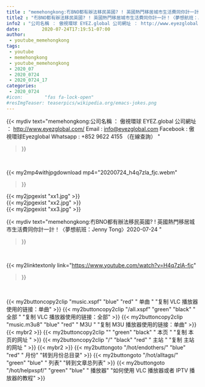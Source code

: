 ```yaml
---
title : "memehongkong:冇BNO都有辦法移民英國? ! 英國熱門移居城市生活費同你計一計！〈夢想航班：Jenny Tong〉2020-07-24 "
title2 : "冇BNO都有辦法移民英國? ! 英國熱門移居城市生活費同你計一計！〈夢想航班：Jenny Tong〉2020-07-24 "
info2 : "公司名稱 ： 傲視環球 EYEZ.global 公司網址 ： http://www.eyezglobal.com/ Email : info@eyezglobal.com Facebook : 傲視環球Eyezglobal Whatsapp : +852 9622 4155 （在線查詢） "
date:        2020-07-24T17:19:51-07:00
author:
 - youtube_memehongkong
tags:
 - youtube
 - memehongkong
 - youtube_memehongkong
 - 2020_07
 - 2020_0724
 - 2020_0724_17
categories:
 - 2020_0724
#icon:        "fas fa-lock-open"
#resImgTeaser: teaserpics/wikipedia.org/emacs-jokes.png
---
```


{{< mydiv text="memehongkong:公司名稱 ： 傲視環球 EYEZ.global 公司網址 ： http://www.eyezglobal.com/ Email : info@eyezglobal.com Facebook : 傲視環球Eyezglobal Whatsapp : +852 9622 4155 （在線查詢） "
>}}
<br>


{{< my2mp4withjpgdownload mp4="20200724_h4q7zla_fjc.webm"
>}}

{{< my2jpgexist "xx1.jpg" >}}<br>
{{< my2jpgexist "xx2.jpg" >}}<br>
{{< my2jpgexist "xx3.jpg" >}}<br>



{{< mydiv text="memehongkong:冇BNO都有辦法移民英國? ! 英國熱門移居城市生活費同你計一計！〈夢想航班：Jenny Tong〉2020-07-24 "
>}}
<br>

{{< my2linktextonly link="https://www.youtube.com/watch?v=H4q7zlA-fjc"
>}}


<br>

{{< my2buttoncopy2clip "music.xspf"        "blue"   "red"    " 单曲 "  "复制 VLC 播放器使用的链接：单曲" >}} {{< my2buttoncopy2clip "/all.xspf"         "green"  "black"  " 全部 "  "复制 VLC 播放器使用的链接：全部" >}} {{< my2buttoncopy2clip "music.m3u8"        "blue"   "red"    " M3U  "    "复制 M3U 播放器使用的链接：单曲" >}} {{< mybr2 >}} {{< my2buttoncopy2clip ""                  "green"  "black"  " 本页 "    "复制 本页的网址 " >}} {{< my2buttoncopy2clip "/"                 "black"  "red"    " 主站 "    "复制 主站的网址 " >}} {{< mybr2 >}} {{< my2buttongoto      "/hot/endothers/"   "blue"   "red"    " 月份"   "转到月份总目录" >}} {{< my2buttongoto      "/hot/alltags/"     "green"  "blue"   " 列表"   "转到文章总列表" >}} {{< my2buttongoto      "/hot/helpxspf/"    "green"  "blue"   " 播放器" "如何使用 VLC 播放器或者 IPTV 播放器的教程" >}} 
